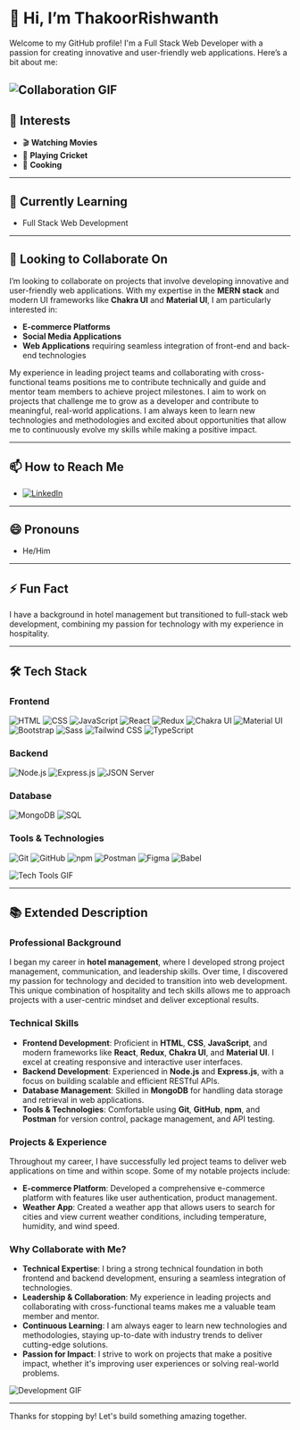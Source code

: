 # 👋 Hi, I’m ThakoorRishwanth

Welcome to my GitHub profile! I'm a Full Stack Web Developer with a passion for creating innovative and user-friendly web applications. Here’s a bit about me:

![Collaboration GIF](https://media0.giphy.com/media/pLiyRPqPyxy7e/giphy.gif)
---

## 👀 Interests
- 🎬 **Watching Movies**
- 🏏 **Playing Cricket**
- 🍳 **Cooking**

---

## 🌱 Currently Learning
- Full Stack Web Development

---

## 💞️ Looking to Collaborate On

I’m looking to collaborate on projects that involve developing innovative and user-friendly web applications. With my expertise in the **MERN stack** and modern UI frameworks like **Chakra UI** and **Material UI**, I am particularly interested in:

- **E-commerce Platforms**
- **Social Media Applications**
- **Web Applications** requiring seamless integration of front-end and back-end technologies

My experience in leading project teams and collaborating with cross-functional teams positions me to contribute technically and guide and mentor team members to achieve project milestones. I aim to work on projects that challenge me to grow as a developer and contribute to meaningful, real-world applications. I am always keen to learn new technologies and methodologies and excited about opportunities that allow me to continuously evolve my skills while making a positive impact.


---

## 📫 How to Reach Me
- [![LinkedIn](https://img.shields.io/badge/LinkedIn-Rishwanth%20Thakoor-blue)](https://www.linkedin.com/in/rishwanth-thakoor/)

---

## 😄 Pronouns
- He/Him

---

## ⚡ Fun Fact
I have a background in hotel management but transitioned to full-stack web development, combining my passion for technology with my experience in hospitality.

---

## 🛠️ Tech Stack

### Frontend
![HTML](https://img.shields.io/badge/HTML5-E34F26?style=for-the-badge&logo=html5&logoColor=white)
![CSS](https://img.shields.io/badge/CSS3-1572B6?style=for-the-badge&logo=css3&logoColor=white)
![JavaScript](https://img.shields.io/badge/JavaScript-F7DF1E?style=for-the-badge&logo=javascript&logoColor=black)
![React](https://img.shields.io/badge/React-61DAFB?style=for-the-badge&logo=react&logoColor=black)
![Redux](https://img.shields.io/badge/Redux-764ABC?style=for-the-badge&logo=redux&logoColor=white)
![Chakra UI](https://img.shields.io/badge/Chakra--UI-319795?style=for-the-badge&logo=chakra-ui&logoColor=white)
![Material UI](https://img.shields.io/badge/Material--UI-0081CB?style=for-the-badge&logo=material-ui&logoColor=white)
![Bootstrap](https://img.shields.io/badge/Bootstrap-563D7C?style=for-the-badge&logo=bootstrap&logoColor=white)
![Sass](https://img.shields.io/badge/Sass-CC6699?style=for-the-badge&logo=sass&logoColor=white)
![Tailwind CSS](https://img.shields.io/badge/Tailwind_CSS-38B2AC?style=for-the-badge&logo=tailwind-css&logoColor=white)
![TypeScript](https://img.shields.io/badge/TypeScript-007ACC?style=for-the-badge&logo=typescript&logoColor=white)

### Backend
![Node.js](https://img.shields.io/badge/Node.js-339933?style=for-the-badge&logo=node.js&logoColor=white)
![Express.js](https://img.shields.io/badge/Express.js-000000?style=for-the-badge&logo=express&logoColor=white)
![JSON Server](https://img.shields.io/badge/JSON_Server-000000?style=for-the-badge&logo=json&logoColor=white)

### Database
![MongoDB](https://img.shields.io/badge/MongoDB-47A248?style=for-the-badge&logo=mongodb&logoColor=white)
![SQL](https://img.shields.io/badge/SQL-4479A1?style=for-the-badge&logo=sql&logoColor=white)

### Tools & Technologies
![Git](https://img.shields.io/badge/Git-F05032?style=for-the-badge&logo=git&logoColor=white)
![GitHub](https://img.shields.io/badge/GitHub-181717?style=for-the-badge&logo=github&logoColor=white)
![npm](https://img.shields.io/badge/npm-CB3837?style=for-the-badge&logo=npm&logoColor=white)
![Postman](https://img.shields.io/badge/Postman-FF6C37?style=for-the-badge&logo=postman&logoColor=white)
![Figma](https://img.shields.io/badge/Figma-F24E1E?style=for-the-badge&logo=figma&logoColor=white)
![Babel](https://img.shields.io/badge/Babel-F9DC3E?style=for-the-badge&logo=babel&logoColor=black)

![Tech Tools GIF](https://miro.medium.com/v2/resize:fit:1400/1*yw0TnheAGN-LPneDaTlaxw.gif)

---

## 📚 Extended Description

### Professional Background
I began my career in **hotel management**, where I developed strong project management, communication, and leadership skills. Over time, I discovered my passion for technology and decided to transition into web development. This unique combination of hospitality and tech skills allows me to approach projects with a user-centric mindset and deliver exceptional results.

### Technical Skills
- **Frontend Development**: Proficient in **HTML**, **CSS**, **JavaScript**, and modern frameworks like **React**, **Redux**, **Chakra UI**, and **Material UI**. I excel at creating responsive and interactive user interfaces.
- **Backend Development**: Experienced in **Node.js** and **Express.js**, with a focus on building scalable and efficient RESTful APIs.
- **Database Management**: Skilled in **MongoDB** for handling data storage and retrieval in web applications.
- **Tools & Technologies**: Comfortable using **Git**, **GitHub**, **npm**, and **Postman** for version control, package management, and API testing.

### Projects & Experience
Throughout my career, I have successfully led project teams to deliver web applications on time and within scope. Some of my notable projects include:
- **E-commerce Platform**: Developed a comprehensive e-commerce platform with features like user authentication, product management.
- **Weather App**: Created a weather app that allows users to search for cities and view current weather conditions, including temperature, humidity, and wind speed.

### Why Collaborate with Me?
- **Technical Expertise**: I bring a strong technical foundation in both frontend and backend development, ensuring a seamless integration of technologies.
- **Leadership & Collaboration**: My experience in leading projects and collaborating with cross-functional teams makes me a valuable team member and mentor.
- **Continuous Learning**: I am always eager to learn new technologies and methodologies, staying up-to-date with industry trends to deliver cutting-edge solutions.
- **Passion for Impact**: I strive to work on projects that make a positive impact, whether it's improving user experiences or solving real-world problems.

![Development GIF](https://media.giphy.com/media/fwbZnTftCXVocKzfxR/giphy.gif)

---

Thanks for stopping by! Let's build something amazing together.
